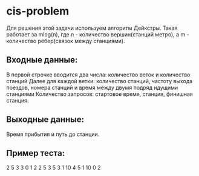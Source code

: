 # cis-problem

Для решения этой задачи используем алгоритм Дейкстры. Такая работает за mlog(n), где n - количество вершин(станций метро), а m - количество рёбер(связок между станциями). 

## Входные данные:
В первой строчке вводится два числа: количество веток и количество станций
Далее для каждой ветки: количество станций, частоту выхода поездов, номера станций и время между двумя подряд идущими станциями
Количество запросов: стартовое время, станция, финишная станция.

## Выходные данные:
Время прибытия и путь до станции.


## Пример теста: 
2 5
3 3 0 1 2 2 5
3 5 3 1 10 4 5
1
10 0 2
